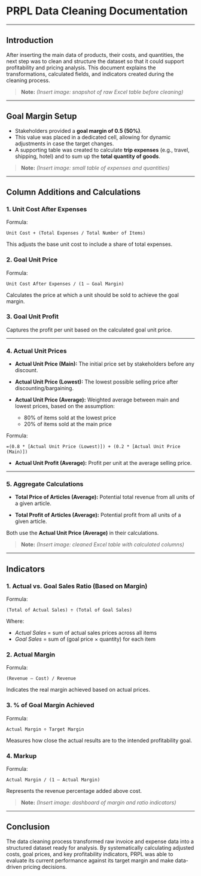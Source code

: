 # PRPL Data Cleaning Documentation

---

## Introduction

After inserting the main data of products, their costs, and quantities, the next step was to clean and structure the dataset so that it could support profitability and pricing analysis. This document explains the transformations, calculated fields, and indicators created during the cleaning process.

> **Note:** *(Insert image: snapshot of raw Excel table before cleaning)*

---

## Goal Margin Setup

* Stakeholders provided a **goal margin of 0.5 (50%)**.
* This value was placed in a dedicated cell, allowing for dynamic adjustments in case the target changes.
* A supporting table was created to calculate **trip expenses** (e.g., travel, shipping, hotel) and to sum up the **total quantity of goods**.

> **Note:** *(Insert image: small table of expenses and quantities)*

---

## Column Additions and Calculations

### 1. **Unit Cost After Expenses**

Formula:

```
Unit Cost + (Total Expenses / Total Number of Items)
```

This adjusts the base unit cost to include a share of total expenses.

### 2. **Goal Unit Price**

Formula:

```
Unit Cost After Expenses / (1 – Goal Margin)
```

Calculates the price at which a unit should be sold to achieve the goal margin.

### 3. **Goal Unit Profit**

Captures the profit per unit based on the calculated goal unit price.

---

### 4. **Actual Unit Prices**

* **Actual Unit Price (Main):** The initial price set by stakeholders before any discount.
* **Actual Unit Price (Lowest):** The lowest possible selling price after discounting/bargaining.
* **Actual Unit Price (Average):** Weighted average between main and lowest prices, based on the assumption:

  * 80% of items sold at the lowest price
  * 20% of items sold at the main price

Formula:

```
=(0.8 * [Actual Unit Price (Lowest)]) + (0.2 * [Actual Unit Price (Main)])
```

* **Actual Unit Profit (Average):** Profit per unit at the average selling price.

---

### 5. **Aggregate Calculations**

* **Total Price of Articles (Average):**
  Potential total revenue from all units of a given article.

* **Total Profit of Articles (Average):**
  Potential profit from all units of a given article.

Both use the **Actual Unit Price (Average)** in their calculations.

> **Note:** *(Insert image: cleaned Excel table with calculated columns)*

---

## Indicators

### 1. **Actual vs. Goal Sales Ratio (Based on Margin)**

Formula:

```
(Total of Actual Sales) ÷ (Total of Goal Sales)
```

Where:

* *Actual Sales* = sum of actual sales prices across all items
* *Goal Sales* = sum of (goal price × quantity) for each item

### 2. **Actual Margin**

Formula:

```
(Revenue – Cost) / Revenue
```

Indicates the real margin achieved based on actual prices.

### 3. **% of Goal Margin Achieved**

Formula:

```
Actual Margin ÷ Target Margin
```

Measures how close the actual results are to the intended profitability goal.

### 4. **Markup**

Formula:

```
Actual Margin / (1 – Actual Margin)
```

Represents the revenue percentage added above cost.

> **Note:** *(Insert image: dashboard of margin and ratio indicators)*

---

## Conclusion

The data cleaning process transformed raw invoice and expense data into a structured dataset ready for analysis. By systematically calculating adjusted costs, goal prices, and key profitability indicators, PRPL was able to evaluate its current performance against its target margin and make data-driven pricing decisions.
